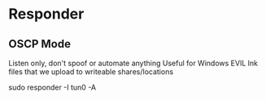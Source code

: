 # Responder

## OSCP Mode
Listen only, don't spoof or automate anything
Useful for Windows EVIL lnk files that we upload to writeable shares/locations

sudo responder -I tun0 -A